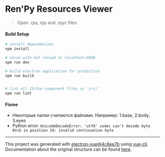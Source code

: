 # Ren'Py Resources Viewer

> Open .rpa, rpy and .rpyc files.

#### Build Setup

``` bash
# install dependencies
npm install

# serve with hot reload at localhost:9080
npm run dev

# build electron application for production
npm run build


# lint all JS/Vue component files in `src/`
npm run lint

```

#### Fixme
* Некоторые папки считаются файлами. Например: 1.base, 2.body, 3.eyes
* Python error: `UnicodeDecodeError: 'utf8' codec can't decode byte 0xcb in position 19: invalid continuation byte`

---

This project was generated with [electron-vue](https://github.com/SimulatedGREG/electron-vue)@[4c6ee7b](https://github.com/SimulatedGREG/electron-vue/tree/4c6ee7bf4f9b4aa647a22ec1c1ca29c2e59c3645) using [vue-cli](https://github.com/vuejs/vue-cli). Documentation about the original structure can be found [here](https://simulatedgreg.gitbooks.io/electron-vue/content/index.html).

